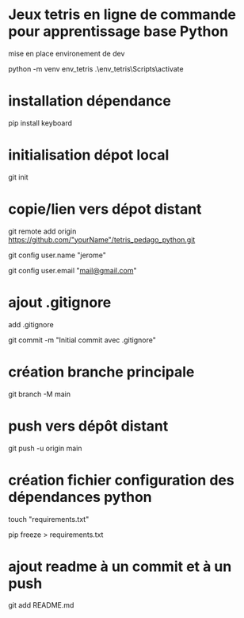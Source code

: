 # Jeux tetris en ligne de commande pour apprentissage base Python
mise en place environement de dev

python -m venv env_tetris
.\env_tetris\Scripts\activate

# installation dépendance

pip install keyboard

# initialisation dépot local

git init

# copie/lien vers dépot distant

git remote add origin https://github.com/"yourName"/tetris_pedago_python.git

git config user.name "jerome"

git config user.email "mail@gmail.com"

# ajout .gitignore

add .gitignore

git commit -m "Initial commit avec .gitignore"

# création branche principale

git branch -M main

# push vers dépôt distant

git push -u origin main

# création fichier configuration des dépendances python

touch "requirements.txt"

pip freeze > requirements.txt

# ajout readme à un commit et à un push

git add README.md




